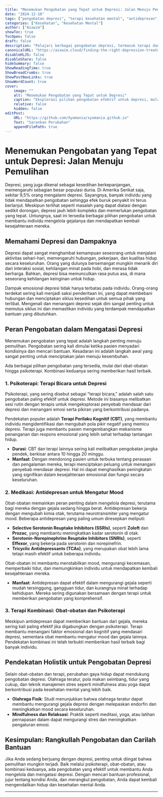 ```yaml
---
title: "Menemukan Pengobatan yang Tepat untuk Depresi: Jalan Menuju Pemulihan"
date: "2024-12-18"
tags: ["pengobatan depresi", "terapi kesehatan mental", "antidepresan", "psikoterapi", "manajemen depresi"]
categories: ["Kesehatan", "Kesehatan Mental"]
author: ["Aixwim"]
showToc: true
TocOpen: false
draft: false
description: "Pelajari berbagai pengobatan depresi, termasuk terapi dan obat-obatan, untuk membantu Anda atau orang tercinta mengelola dan mengatasi depresi."
canonicalURL: "https://aixwim.cloud/finding-the-right-depression-treatment"
disableHLJS: false
disableShare: false
hideSummary: false
ShowReadingTime: true
ShowBreadCrumbs: true
ShowPostNavLinks: true
ShowWordCount: true
cover:
    image: ""
    alt: "Menemukan Pengobatan yang Tepat untuk Depresi"
    caption: "Eksplorasi pilihan pengobatan efektif untuk depresi, mulai dari terapi hingga obat-obatan."
    relative: false
    hidden: false
editPost:
    URL: "https://github.com/Xyomania/xyomania.github.io"
    Text: "Sarankan Perubahan"
    appendFilePath: true
---
```


# Menemukan Pengobatan yang Tepat untuk Depresi: Jalan Menuju Pemulihan

Depresi, yang juga dikenal sebagai kesedihan berkepanjangan, memengaruhi sebagian besar populasi dunia. Di Amerika Serikat saja, sekitar 9,5% orang mengalami depresi. Sayangnya, banyak individu yang tidak mendapatkan pengobatan sehingga efek buruk penyakit ini terus berlanjut. Meskipun terlihat seperti masalah yang dapat diatasi dengan sedikit dorongan, depresi jauh lebih kompleks dan memerlukan pengobatan yang tepat. Untungnya, saat ini tersedia berbagai pilihan pengobatan untuk membantu individu mengelola gejalanya dan mendapatkan kembali kesejahteraan mereka.

## Memahami Depresi dan Dampaknya

Depresi dapat sangat menghambat kemampuan seseorang untuk menjalani aktivitas sehari-hari, memengaruhi hubungan, pekerjaan, dan kualitas hidup secara keseluruhan. Orang yang dulunya bersemangat mungkin menarik diri dari interaksi sosial, kehilangan minat pada hobi, dan merasa tidak berharga. Bahkan, depresi bisa memunculkan rasa putus asa, di mana seseorang kehilangan keinginan untuk hidup.

Dampak emosional depresi tidak hanya terbatas pada individu. Orang-orang terdekat sering kali menjadi saksi penderitaan ini, yang dapat membebani hubungan dan menciptakan siklus kesedihan untuk semua pihak yang terlibat. Mengenali dan menangani depresi sejak dini sangat penting untuk memutus siklus ini dan memastikan individu yang terdampak mendapatkan bantuan yang dibutuhkan.

## Peran Pengobatan dalam Mengatasi Depresi

Menemukan pengobatan yang tepat adalah langkah penting menuju pemulihan. Pengobatan sering kali dimulai ketika pasien menyadari kondisinya dan mencari bantuan. Kesadaran ini adalah langkah awal yang sangat penting untuk menciptakan jalan menuju kesembuhan.

Ada berbagai pilihan pengobatan yang tersedia, mulai dari obat-obatan hingga psikoterapi. Kombinasi keduanya sering memberikan hasil terbaik.

### 1. **Psikoterapi: Terapi Bicara untuk Depresi**

Psikoterapi, yang sering disebut sebagai "terapi bicara," adalah salah satu pengobatan paling efektif untuk depresi. Metode ini biasanya melibatkan sesi rutin dengan terapis untuk mengeksplorasi penyebab mendasar dari depresi dan menangani emosi serta pikiran yang berkontribusi padanya.

Pendekatan populer adalah **Terapi Perilaku Kognitif (CBT)**, yang membantu individu mengidentifikasi dan mengubah pola pikir negatif yang memicu depresi. Terapi juga membantu pasien mengembangkan mekanisme penanganan dan respons emosional yang lebih sehat terhadap tantangan hidup.

- **Durasi**: CBT dan terapi lainnya sering kali melibatkan pengobatan jangka pendek, berkisar antara 10 hingga 20 minggu.
- **Manfaat**: Dengan mendorong pasien untuk terbuka tentang perasaan dan pengalaman mereka, terapi menciptakan peluang untuk menangani penyebab mendasar depresi. Hal ini dapat menghasilkan peningkatan yang signifikan dalam kesejahteraan emosional dan fungsi secara keseluruhan.

### 2. **Medikasi: Antidepresan untuk Mengatur Mood**

Obat-obatan memainkan peran penting dalam mengelola depresi, terutama bagi mereka dengan gejala sedang hingga berat. Antidepresan bekerja dengan mengubah kimia otak, terutama neurotransmiter yang mengatur mood. Beberapa antidepresan yang paling umum diresepkan meliputi:

- **Selective Serotonin Reuptake Inhibitors (SSRIs)**, seperti **Zoloft** dan **Prozac**, yang membantu meningkatkan kadar serotonin di otak.
- **Serotonin-Norepinephrine Reuptake Inhibitors (SNRIs)**, seperti **Effexor**, yang bekerja pada serotonin dan norepinefrin.
- **Tricyclic Antidepressants (TCAs)**, yang merupakan obat lebih lama tetapi masih efektif untuk beberapa individu.

Obat-obatan ini membantu menstabilkan mood, mengurangi kecemasan, memperbaiki tidur, dan memungkinkan individu untuk mendapatkan kembali kesejahteraan mereka.

- **Manfaat**: Antidepresan dapat efektif dalam mengurangi gejala seperti mudah tersinggung, gangguan tidur, dan kurangnya minat terhadap kehidupan. Mereka sering digunakan bersamaan dengan terapi untuk memberikan pengobatan yang komprehensif.

### 3. **Terapi Kombinasi: Obat-obatan dan Psikoterapi**

Meskipun antidepresan dapat memberikan bantuan dari gejala, mereka sering kali paling efektif jika digabungkan dengan psikoterapi. Terapi membantu menangani faktor emosional dan kognitif yang mendasari depresi, sementara obat membantu mengatur mood dan gejala lainnya. Pendekatan kombinasi ini telah terbukti memberikan hasil terbaik bagi banyak individu.

## Pendekatan Holistik untuk Pengobatan Depresi

Selain obat-obatan dan terapi, perubahan gaya hidup dapat mendukung pengobatan depresi. Olahraga teratur, pola makan seimbang, tidur yang cukup, dan teknik manajemen stres seperti mindfulness atau yoga dapat berkontribusi pada kesehatan mental yang lebih baik.

- **Olahraga Fisik**: Studi menunjukkan bahwa olahraga teratur dapat membantu mengurangi gejala depresi dengan melepaskan endorfin dan meningkatkan mood secara keseluruhan.
- **Mindfulness dan Relaksasi**: Praktik seperti meditasi, yoga, atau latihan pernapasan dalam dapat mengurangi stres dan meningkatkan pengaturan emosi.

## Kesimpulan: Rangkullah Pengobatan dan Carilah Bantuan

Jika Anda sedang berjuang dengan depresi, penting untuk diingat bahwa pemulihan mungkin terjadi. Baik melalui psikoterapi, obat-obatan, atau kombinasi keduanya, ada pengobatan yang efektif untuk membantu Anda mengelola dan mengatasi depresi. Dengan mencari bantuan profesional, jujur tentang kondisi Anda, dan merangkul pengobatan, Anda dapat kembali mengendalikan hidup dan kesehatan mental Anda.

---
